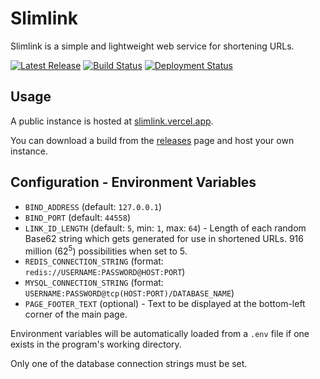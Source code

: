 # Slimlink

Slimlink is a simple and lightweight web service for shortening URLs.

[![Latest Release](https://img.shields.io/github/v/release/shibijm/slimlink?label=Latest%20Release)](https://github.com/shibijm/slimlink/releases/latest)
[![Build Status](https://img.shields.io/github/actions/workflow/status/shibijm/slimlink/build-and-release.yml?label=Build&logo=github)](https://github.com/shibijm/slimlink/actions/workflows/build-and-release.yml)
[![Deployment Status](https://img.shields.io/github/deployments/shibijm/slimlink/Production?label=Deployment&logo=vercel)](https://github.com/shibijm/slimlink/deployments?environment=Production)

## Usage

A public instance is hosted at [slimlink.vercel.app](https://slimlink.vercel.app).

You can download a build from the [releases](https://github.com/shibijm/slimlink/releases) page and host your own instance.

## Configuration - Environment Variables

* `BIND_ADDRESS` (default: `127.0.0.1`)
* `BIND_PORT` (default: `44558`)
* `LINK_ID_LENGTH` (default: `5`, min: `1`, max: `64`) - Length of each random Base62 string which gets generated for use in shortened URLs. 916 million (62<sup>5</sup>) possibilities when set to 5.
* `REDIS_CONNECTION_STRING` (format: `redis://USERNAME:PASSWORD@HOST:PORT`)
* `MYSQL_CONNECTION_STRING` (format: `USERNAME:PASSWORD@tcp(HOST:PORT)/DATABASE_NAME`)
* `PAGE_FOOTER_TEXT` (optional) - Text to be displayed at the bottom-left corner of the main page.

Environment variables will be automatically loaded from a `.env` file if one exists in the program's working directory.

Only one of the database connection strings must be set.
